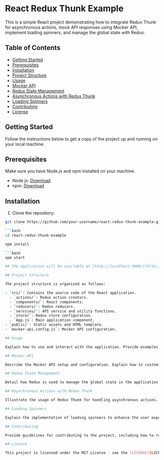 # React Redux Thunk Example

This is a simple React project demonstrating how to integrate Redux Thunk for asynchronous actions, mock API responses using Mocker API, implement loading spinners, and manage the global state with Redux.

## Table of Contents

- [Getting Started](#getting-started)
- [Prerequisites](#prerequisites)
- [Installation](#installation)
- [Project Structure](#project-structure)
- [Usage](#usage)
- [Mocker API](#mocker-api)
- [Redux State Management](#redux-state-management)
- [Asynchronous Actions with Redux Thunk](#asynchronous-actions-with-redux-thunk)
- [Loading Spinners](#loading-spinners)
- [Contributing](#contributing)
- [License](#license)

## Getting Started

Follow the instructions below to get a copy of the project up and running on your local machine.

## Prerequisites

Make sure you have Node.js and npm installed on your machine.

- Node.js: [Download](https://nodejs.org/)
- npm: [Download](https://www.npmjs.com/)

## Installation

1. Clone the repository:

```bash
git clone https://github.com/your-username/react-redux-thunk-example.git

```bash
cd react-redux-thunk-example

npm install

```bash
npm start

## The application will be available at [http://localhost:3000/](http://localhost:3000/).

## Project Structure

The project structure is organized as follows:

- `src/`: Contains the source code of the React application.
  - `actions/`: Redux action creators.
  - `components/`: React components.
  - `reducers/`: Redux reducers.
  - `services/`: API service and utility functions.
  - `store/`: Redux store configuration.
  - `App.js`: Main application component.
- `public/`: Static assets and HTML template.
- `mocker-api.config.js`: Mocker API configuration.

## Usage

Explain how to use and interact with the application. Provide examples if necessary.

## Mocker API

Describe the Mocker API setup and configuration. Explain how to customize the mock responses.

## Redux State Management

Detail how Redux is used to manage the global state in the application.

## Asynchronous Actions with Redux Thunk

Illustrate the usage of Redux Thunk for handling asynchronous actions.

## Loading Spinners

Explain the implementation of loading spinners to enhance the user experience during data fetching.

## Contributing

Provide guidelines for contributing to the project, including how to report issues and submit pull requests.

## License

This project is licensed under the MIT License - see the [LICENSE](LICENSE) file for details.
